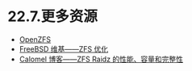 # 22.7.更多资源

- [OpenZFS](https://openzfs.org/)
- [FreeBSD 维基——ZFS 优化](https://wiki.freebsd.org/ZFSTuningGuide)
- [Calomel 博客——ZFS Raidz 的性能、容量和完整性](https://calomel.org/zfs_raid_speed_capacity.html)
